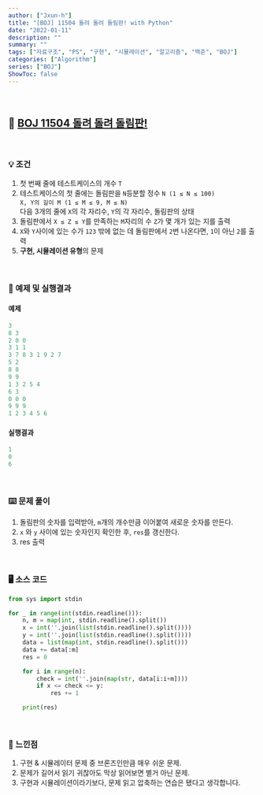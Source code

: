 ```yaml
---
author: ["Jxun-h"]
title: "[BOJ] 11504 돌려 돌려 돌림판! with Python"
date: "2022-01-11"
description: ""
summary: ""
tags: ["자료구조", "PS", "구현", "시뮬레이션", "알고리즘", "백준", "BOJ"]
categories: ["Algorithm"]
series: ["BOJ"]
ShowToc: false
---
```


<br>

## 📌 <a href="https://www.acmicpc.net/problem/11504" target="_blank">BOJ 11504 돌려 돌려 돌림판!</a>

<br>

### 💡 조건

1.  첫 번째 줄에 테스트케이스의 개수 `T`
2.  테스트케이스의 첫 줄에는 돌림판을 `N`등분할 정수 `N (1 ≤ N ≤ 100)`  
    `X, Y의 길이 M (1 ≤ M ≤ 9, M ≤ N)`  
    다음 3개의 줄에 `X`의 각 자리수, `Y`의 각 자리수, 돌림판의 상태
3.  돌림판에서 `X ≤ Z ≤ Y`를 만족하는 `M`자리의 수 `Z`가 몇 개가 있는 지를 출력
4.  `X`와 `Y`사이에 있는 수가 `123` 밖에 없는 데 돌림판에서 `2`번 나온다면, `1`이 아닌 `2`를 출력
5.  **구현, 시뮬레이션 유형**의 문제

<br>

### 🔖 예제 및 실행결과

#### 예제

```py
3
8 3
2 0 0
3 1 1
3 7 8 3 1 9 2 7
5 2
8 8
9 9
1 3 2 5 4
6 3
0 0 0
9 9 9
1 2 3 4 5 6
```

#### 실행결과

```py
1
0
6
```

<br>

### ⌨️ 문제 풀이

1.  돌림판의 숫자를 입력받아, `m`개의 개수만큼 이어붙여 새로운 숫자를 만든다.
2.  `x` 와 `y` 사이에 있는 숫자인지 확인한 후, `res`를 갱신한다.
3.  res 출력

<br>

### 🖥 소스 코드

```py
from sys import stdin

for _ in range(int(stdin.readline())):
    n, m = map(int, stdin.readline().split())
    x = int(''.join(list(stdin.readline().split())))
    y = int(''.join(list(stdin.readline().split())))
    data = list(map(int, stdin.readline().split()))
    data += data[:m]
    res = 0

    for i in range(n):
        check = int(''.join(map(str, data[i:i+m])))
        if x <= check <= y:
            res += 1

    print(res)
```

<br>

### 💾 느낀점

1.  구현 & 시뮬레이터 문제 중 브론즈인만큼 매우 쉬운 문제.
2.  문제가 길어서 읽기 귀찮아도 막상 읽어보면 별거 아닌 문제.
3.  구현과 시뮬레이션이라기보다, 문제 읽고 압축하는 연습은 됐다고 생각합니다.